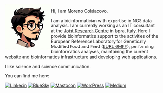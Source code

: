 <img src="emmecola.jpg" alt="emmecola" width="150" align="left">

Hi, I am Moreno Colaiacovo.

I am a bioinformatician with expertise in NGS data analysis. I am currently working as an IT consultant at the [Joint Research Centre](https://joint-research-centre.ec.europa.eu/index_en) in Ispra, Italy. Here I provide bioinformatics support to the activities of the European Reference Laboratory for Genetically Modified Food and Feed ([EURL GMFF](https://gmo-crl.jrc.ec.europa.eu/)), performing bioinformatics analyses, maintaining the current website and bioinformatics infrastructure and developing web applications.

I like science and science communication.

You can find me here:


[![Linkedin](https://img.shields.io/badge/LinkedIn-0077B5?&logo=linkedin&logoColor=white)](https://www.linkedin.com/in/colaiacovo/)
[![BlueSky](https://img.shields.io/badge/Bluesky-1DA1F2?logo=Bluesky&logoColor=white)](https://bsky.app/profile/emmecola.bsky.app)
[![Mastodon](https://img.shields.io/badge/Mastodon-6364FF?logo=mastodon&logoColor=fff)](https://mastodon.uno/@emmecola)
[![WordPress](https://img.shields.io/badge/WordPress-%2321759B.svg?logo=wordpress&logoColor=white)](https://mygenomix.wordpress.com)
[![Medium](https://img.shields.io/badge/Medium-black?logo=medium&logoColor=white)](https://mygenomix.medium.com/)
